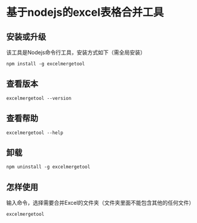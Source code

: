 # 基于nodejs的excel表格合并工具

## 安装或升级
该工具是Nodejs命令行工具，安装方式如下（需全局安装）
```shell
npm install -g excelmergetool
```
## 查看版本
```shell
excelmergetool --version
```
## 查看帮助
```shell
excelmergetool --help
```
## 卸载
```shell
npm uninstall -g excelmergetool
```

## 怎样使用
输入命令，选择需要合并Excel的文件夹（文件夹里面不能包含其他的任何文件）
```shell
excelmergetool
```